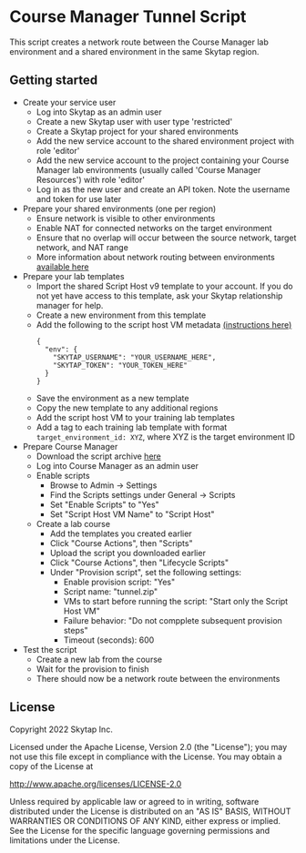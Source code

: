 # Course Manager Tunnel Script

This script creates a network route between the Course Manager lab environment and a shared environment in the same Skytap region.

## Getting started

- Create your service user
  - Log into Skytap as an admin user
  - Create a new Skytap user with user type 'restricted'
  - Create a Skytap project for your shared environments
  - Add the new service account to the shared environment project with role 'editor'
  - Add the new service account to the project containing your Course Manager lab environments (usually called 'Course Manager Resources') with role 'editor'
  - Log in as the new user and create an API token. Note the username and token for use later
- Prepare your shared environments (one per region)
  - Ensure network is visible to other environments
  - Enable NAT for connected networks on the target environment
  - Ensure that no overlap will occur between the source network, target network, and NAT range
  - More information about network routing between environments [available here](https://help.skytap.com/connecting-multiple-environments.html)
- Prepare your lab templates
  - Import the shared Script Host v9 template to your account. If you do not yet have access to this template, ask your Skytap relationship manager for help.
  - Create a new environment from this template
  - Add the following to the script host VM metadata [(instructions here)](https://help.skytap.com/accessing-vm-metadata-service-from-within-a-vm.html#EditingVMuserdata)
    ```
    {
      "env": {
        "SKYTAP_USERNAME": "YOUR_USERNAME_HERE",
        "SKYTAP_TOKEN": "YOUR_TOKEN_HERE"
      }
    }
    ```
  - Save the environment as a new template
  - Copy the new template to any additional regions
  - Add the script host VM to your training lab templates
  - Add a tag to each training lab template with format `target_environment_id: XYZ`, where XYZ is the target environment ID
- Prepare Course Manager
  - Download the script archive [here](../tunnel.zip)
  - Log into Course Manager as an admin user
  - Enable scripts
    - Browse to Admin -> Settings
    - Find the Scripts settings under General -> Scripts
    - Set "Enable Scripts" to "Yes"
    - Set "Script Host VM Name" to "Script Host"
  - Create a lab course
    - Add the templates you created earlier
    - Click "Course Actions", then "Scripts"
    - Upload the script you downloaded earlier
    - Click "Course Actions", then "Lifecycle Scripts"
    - Under "Provision script", set the following settings:
      - Enable provision script: "Yes"
      - Script name: "tunnel.zip"
      - VMs to start before running the script: "Start only the Script Host VM"
      - Failure behavior: "Do not compplete subsequent provision steps"
      - Timeout (seconds): 600
- Test the script
  - Create a new lab from the course
  - Wait for the provision to finish
  - There should now be a network route between the environments

## License 
Copyright 2022 Skytap Inc.

Licensed under the Apache License, Version 2.0 (the "License");
you may not use this file except in compliance with the License.
You may obtain a copy of the License at

<http://www.apache.org/licenses/LICENSE-2.0> 

Unless required by applicable law or agreed to in writing, software
distributed under the License is distributed on an "AS IS" BASIS,
WITHOUT WARRANTIES OR CONDITIONS OF ANY KIND, either express or implied.
See the License for the specific language governing permissions and
limitations under the License.
